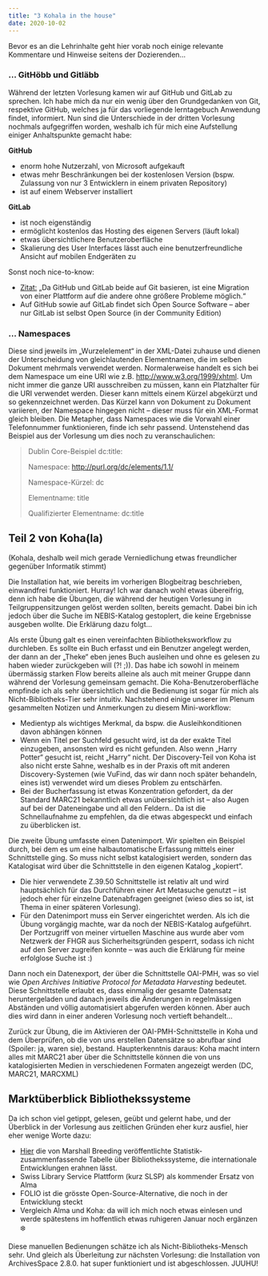 ```yaml
---
title: "3 Kohala in the house"
date: 2020-10-02
---
```


Bevor es an die Lehrinhalte geht hier vorab noch einige relevante Kommentare und Hinweise seitens der Dozierenden…

### … GitHöbb und Gitläbb
Während der letzten Vorlesung kamen wir auf GitHub und GitLab zu sprechen. Ich habe mich da nur ein wenig über den Grundgedanken von Git, respektive GitHub, welches ja für das vorliegende lerntagebuch Anwendung findet, informiert. Nun sind die Unterschiede in der dritten Vorlesung nochmals aufgegriffen worden, weshalb ich für mich eine Aufstellung einiger Anhaltspunkte gemacht habe:

**GitHub**
+ enorm hohe Nutzerzahl, von Microsoft aufgekauft
+ etwas mehr Beschränkungen bei der kostenlosen Version (bspw. Zulassung von nur 3 Entwicklern in einem privaten Repository)
+ ist auf einem Webserver installiert

**GitLab**
+ ist noch eigenständig
+ ermöglicht kostenlos das Hosting des eigenen Servers (läuft lokal)
+ etwas übersichtlichere Benutzeroberfläche
+ Skalierung des User Interfaces lässt auch eine benutzerfreundliche Ansicht auf mobilen Endgeräten zu

Sonst noch nice-to-know: 
+ [Zitat:](https://www.ionos.de/digitalguide/websites/web-entwicklung/gitlab-vs-github/) „Da GitHub und GitLab beide auf Git basieren, ist eine Migration von einer Plattform auf die andere ohne größere Probleme möglich.“   
+ Auf GitHub sowie auf GitLab findet sich Open Source Software – aber nur GitLab ist selbst Open Source (in der Community Edition)

### … Namespaces
Diese sind jeweils im „Wurzelelement“ in der XML-Datei zuhause und dienen der Unterscheidung von gleichlautenden Elementnamen, die im selben Dokument mehrmals verwendet werden. Normalerweise handelt es sich bei dem Namespace um eine URI wie z.B. http://www.w3.org/1999/xhtml. Um nicht immer die ganze URI ausschreiben zu müssen, kann ein Platzhalter für die URI verwendet werden. Dieser kann mittels einem Kürzel abgekürzt und so gekennzeichnet werden. Das Kürzel kann von Dokument zu Dokument variieren, der Namespace hingegen nicht – dieser muss für ein XML-Format gleich bleiben. Die Metapher, dass Namespaces wie die Vorwahl einer Telefonnummer funktionieren, finde ich sehr passend. Untenstehend das Beispiel aus der Vorlesung um dies noch zu veranschaulichen:
> Dublin Core-Beispiel dc:title:
>
> Namespace: http://purl.org/dc/elements/1.1/
>
> Namespace-Kürzel: dc
>
> Elementname: title
>
> Qualifizierter Elementname: dc:title


## Teil 2 von Koha(la)
(Kohala, deshalb weil mich gerade Verniedlichung etwas freundlicher gegenüber Informatik stimmt) 

Die Installation hat, wie bereits im vorherigen Blogbeitrag beschrieben, einwandfrei funktioniert. Hurray! Ich war danach wohl etwas übereifrig, denn ich habe die Übungen, die während der heutigen Vorlesung in Teilgruppensitzungen gelöst werden sollten, bereits gemacht. Dabei bin ich jedoch über die Suche im NEBIS-Katalog gestoplert, die keine Ergebnisse ausgeben wollte. Die Erklärung dazu folgt…

Als erste Übung galt es einen vereinfachten Bibliotheksworkflow zu durchleben. Es sollte ein Buch erfasst und ein Benutzer angelegt werden, der dann an der „Theke“ eben jenes Buch ausleihen und ohne es gelesen zu haben wieder zurückgeben will (?! ;)). Das habe ich sowohl in meinem übermässig starken Flow bereits alleine als auch mit meiner Gruppe dann während der Vorlesung gemeinsam gemacht. Die Koha-Benutzeroberfläche empfinde ich als sehr übersichtlich und die Bedienung ist sogar für mich als Nicht-Bibliotheks-Tier sehr intuitiv. Nachstehend einige unserer im Plenum gesammelten Notizen und Anmerkungen zu diesem Mini-workflow:

+ Medientyp als wichtiges Merkmal, da bspw. die Ausleihkonditionen davon abhängen können
+ Wenn ein Titel per Suchfeld gesucht wird, ist da der exakte Titel einzugeben, ansonsten wird es nicht gefunden. Also wenn „Harry Potter“ gesucht ist, reicht „Harry“ nicht. Der Discovery-Teil von Koha ist also nicht erste Sahne, weshalb es in der Praxis oft mit anderen Discovery-Systemen (wie VuFind, das wir dann noch später behandeln, eines ist) verwendet wird um dieses Problem zu entschärfen.
+ Bei der Bucherfassung ist etwas Konzentration gefordert, da der Standard MARC21 bekanntlich etwas unübersichtlich ist – also Augen auf bei der Dateneingabe und all den Feldern.. Da ist die Schnellaufnahme zu empfehlen, da die etwas abgespeckt und einfach zu überblicken ist.

Die zweite Übung umfasste einen Datenimport. Wir spielten ein Beispiel durch, bei dem es um eine halbautomatische Erfassung mittels einer Schnittstelle ging. So muss nicht selbst katalogisiert werden, sondern das Katalogisat wird über die Schnittstelle in den eigenen Katalog „kopiert“.
+ Die hier verwendete Z.39.50 Schnittstelle ist relativ alt und wird hauptsächlich für das Durchführen einer Art Metasuche genutzt – ist jedoch eher für einzelne Datenabfragen geeignet (wieso dies so ist, ist Thema in einer späteren Vorlesung).
+ Für den Datenimport muss ein Server eingerichtet werden. Als ich die Übung vorgängig machte, war da noch der NEBIS-Katalog aufgeführt. Der Portzugriff von meiner virtuellen Maschine aus wurde aber vom Netzwerk der FHGR aus Sicherheitsgründen gesperrt, sodass ich nicht auf den Server zugreifen konnte – was auch die Erklärung für meine erfolglose Suche ist :)

Dann noch ein Datenexport, der über die Schnittstelle OAI-PMH, was so viel wie *Open Archives Initiative Protocol for Metadata Harvesting* bedeutet. Diese Schnittstelle erlaubt es, dass einmalig der gesamte Datensatz heruntergeladen und danach jeweils die Änderungen in regelmässigen Abständen und völlig automatisiert abgerufen werden können. Aber auch dies wird dann in einer anderen Vorlesung noch vertieft behandelt…

Zurück zur Übung, die im Aktivieren der OAI-PMH-Schnittstelle in Koha und dem Überprüfen, ob die von uns erstellen Datensätze so abrufbar sind (Spoiler: ja, waren sie), bestand. Haupterkenntnis daraus: Koha macht intern alles mit MARC21  aber über die Schnittstelle können die von uns katalogisierten Medien in verschiedenen Formaten angezeigt werden (DC, MARC21, MARCXML)

## Marktüberblick Bibliothekssysteme
Da ich schon viel getippt, gelesen, geübt und gelernt habe, und der Überblick in der Vorlesung aus zeitlichen Gründen eher kurz ausfiel, hier eher wenige Worte dazu:
+ [Hier](https://americanlibrariesmagazine.org/wp-content/uploads/2020/04/charts-for-2020-Library-Systems-Report.pdf) die von Marshall Breeding veröffentlichte Statistik-zusammenfassende Tabelle über Bibliothekssysteme, die internationale Entwicklungen erahnen lässt.
+ Swiss Library Service Plattform (kurz SLSP) als kommender Ersatz von Alma
+ FOLIO ist die grösste Open-Source-Alternative, die noch in der Entwicklung steckt
+ Vergleich Alma und Koha: da will ich mich noch etwas einlesen und werde spätestens im hoffentlich etwas ruhigeren Januar noch ergänzen :snowflake:

Diese manuellen Bedienungen schätze ich als Nicht-Bibliotheks-Mensch sehr. Und gleich als Überleitung zur nächsten Vorlesung: die Installation von ArchivesSpace 2.8.0. hat super funktioniert und ist abgeschlossen. JUUHU!

